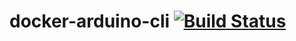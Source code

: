 # docker-arduino-cli [![Build Status](https://travis-ci.com/SConaway/docker-arduino-cli.svg?branch=master)](https://travis-ci.com/SConaway/docker-arduino-cli)
